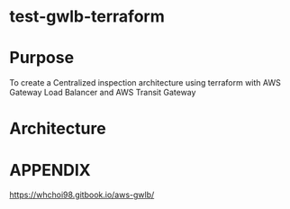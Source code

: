 # test-gwlb-terraform

# Purpose
To create a Centralized inspection architecture using terraform with AWS Gateway Load Balancer and AWS Transit Gateway

# Architecture


# APPENDIX
https://whchoi98.gitbook.io/aws-gwlb/
